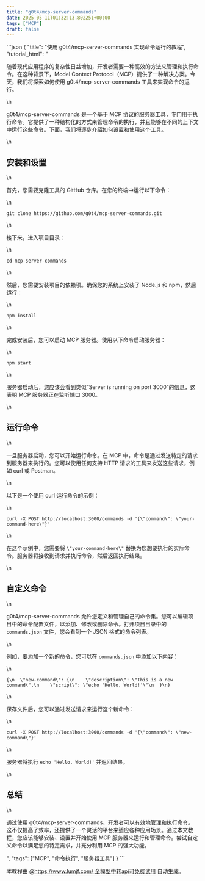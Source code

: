 ```yaml
---
title: "g0t4/mcp-server-commands"
date: 2025-05-11T01:32:13.802251+00:00
tags: ["MCP"]
draft: false
---
```


<p>```json
{
  "title": "使用 g0t4/mcp-server-commands 实现命令运行的教程",
  "tutorial_html": "<p>随着现代应用程序的复杂性日益增加，开发者需要一种高效的方法来管理和执行命令。在这种背景下，Model Context Protocol（MCP）提供了一种解决方案。今天，我们将探索如何使用 g0t4/mcp-server-commands 工具来实现命令的运行。</p>\n<p>g0t4/mcp-server-commands 是一个基于 MCP 协议的服务器工具，专门用于执行命令。它提供了一种结构化的方式来管理命令的执行，并且能够在不同的上下文中运行这些命令。下面，我们将逐步介绍如何设置和使用这个工具。</p>\n<h2>安装和设置</h2>\n<p>首先，您需要克隆工具的 GitHub 仓库。在您的终端中运行以下命令：</p>\n<pre><code>git clone https://github.com/g0t4/mcp-server-commands.git</code></pre>\n<p>接下来，进入项目目录：</p>\n<pre><code>cd mcp-server-commands</code></pre>\n<p>然后，您需要安装项目的依赖项。确保您的系统上安装了 Node.js 和 npm，然后运行：</p>\n<pre><code>npm install</code></pre>\n<p>完成安装后，您可以启动 MCP 服务器。使用以下命令启动服务器：</p>\n<pre><code>npm start</code></pre>\n<p>服务器启动后，您应该会看到类似“Server is running on port 3000”的信息，这表明 MCP 服务器正在监听端口 3000。</p>\n<h2>运行命令</h2>\n<p>一旦服务器启动，您可以开始运行命令。在 MCP 中，命令是通过发送特定的请求到服务器来执行的。您可以使用任何支持 HTTP 请求的工具来发送这些请求，例如 curl 或 Postman。</p>\n<p>以下是一个使用 curl 运行命令的示例：</p>\n<pre><code>curl -X POST http://localhost:3000/commands -d '{\"command\": \"your-command-here\"}'</code></pre>\n<p>在这个示例中，您需要将 <code>\"your-command-here\"</code> 替换为您想要执行的实际命令。服务器将接收到请求并执行命令，然后返回执行结果。</p>\n<h2>自定义命令</h2>\n<p>g0t4/mcp-server-commands 允许您定义和管理自己的命令集。您可以编辑项目中的命令配置文件，以添加、修改或删除命令。打开项目目录中的 <code>commands.json</code> 文件，您会看到一个 JSON 格式的命令列表。</p>\n<p>例如，要添加一个新的命令，您可以在 <code>commands.json</code> 中添加以下内容：</p>\n<pre><code>{\n  \"new-command\": {\n    \"description\": \"This is a new command\",\n    \"script\": \"echo 'Hello, World!'\"\n  }\n}</code></pre>\n<p>保存文件后，您可以通过发送请求来运行这个新命令：</p>\n<pre><code>curl -X POST http://localhost:3000/commands -d '{\"command\": \"new-command\"}'</code></pre>\n<p>服务器将执行 <code>echo 'Hello, World!'</code> 并返回结果。</p>\n<h2>总结</h2>\n<p>通过使用 g0t4/mcp-server-commands，开发者可以有效地管理和执行命令。这不仅提高了效率，还提供了一个灵活的平台来适应各种应用场景。通过本文教程，您应该能够安装、设置并开始使用 MCP 服务器来运行和管理命令。尝试自定义命令以满足您的特定需求，并充分利用 MCP 的强大功能。</p>",
  "tags": ["MCP", "命令执行", "服务器工具"]
}
```</p><p>本教程由 <a href="https://www.lumjf.com/" target="_blank">@https://www.lumjf.com/ 全模型中转api可免费试用</a> 自动生成。</p>
